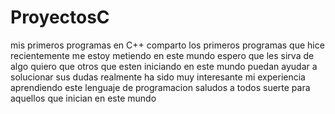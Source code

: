 # ProyectosC
mis primeros programas en C++ 
comparto los primeros programas que hice 
recientemente me estoy metiendo en este mundo
espero que les sirva de algo
quiero que otros que esten iniciando en este mundo
puedan ayudar a solucionar sus dudas
realmente ha sido muy interesante mi experiencia 
aprendiendo este lenguaje de programacion 
saludos a todos
suerte para aquellos que inician en este mundo
